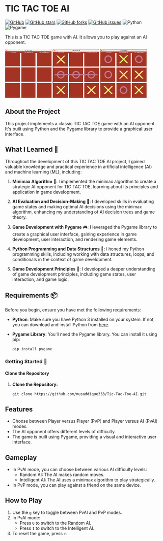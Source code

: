 # TIC TAC TOE AI

[![GitHub](https://img.shields.io/github/license/musaddique333/tic-tac-toe-ai)](https://github.com/musaddique333/tic-tac-toe-ai/blob/main/LICENSE)
[![GitHub stars](https://img.shields.io/github/stars/musaddique333/tic-tac-toe-ai)](https://github.com/musaddique333/tic-tac-toe-ai/stargazers)
[![GitHub forks](https://img.shields.io/github/forks/musaddique333/tic-tac-toe-ai)](https://github.com/musaddique333/tic-tac-toe-ai/network)
[![GitHub issues](https://img.shields.io/github/issues/musaddique333/tic-tac-toe-ai)](https://github.com/musaddique333/tic-tac-toe-ai/issues)
![Python](https://img.shields.io/badge/Python-3.7%2B-blue)
![Pygame](https://img.shields.io/badge/Pygame-2.0%2B-orange)

This is a TIC TAC TOE game with AI. It allows you to play against an AI opponent.

<div style="allign-items: center">
    <img src="./images/Screenshot 2022-11-12 at 12.44.33 PM.png" alt="Image 1" width="30%" />
    <img src="./images/Screenshot 2022-11-12 at 12.44.48 PM.png" alt="Image 2" width="30%" />
    <img src="./images/Screenshot 2022-11-12 at 12.45.02 PM.png" alt="Image 3" width="30%" />
</div>

## About the Project

This project implements a classic TIC TAC TOE game with an AI opponent. It's built using Python and the Pygame library to provide a graphical user interface.

## What I Learned 🧠

Throughout the development of this TIC TAC TOE AI project, I gained valuable knowledge and practical experience in artificial intelligence (AI) and machine learning (ML), including:

1. **Minimax Algorithm** 🤖: I implemented the minimax algorithm to create a strategic AI opponent for TIC TAC TOE, learning about its principles and application in game development.

2. **AI Evaluation and Decision-Making** 🧾: I developed skills in evaluating game states and making optimal AI decisions using the minimax algorithm, enhancing my understanding of AI decision trees and game theory.

3. **Game Development with Pygame** 🎮: I leveraged the Pygame library to create a graphical user interface, gaining experience in game development, user interaction, and rendering game elements.

4. **Python Programming and Data Structures** 🐍: I honed my Python programming skills, including working with data structures, loops, and conditionals in the context of game development.

5. **Game Development Principles** 🎯: I developed a deeper understanding of game development principles, including game states, user interaction, and game logic.

## Requirements 📦

Before you begin, ensure you have met the following requirements:

- **Python**: Make sure you have Python 3 installed on your system. If not, you can download and install Python from [here](https://www.python.org/downloads/).

- **Pygame Library**: You'll need the Pygame library. You can install it using pip:

  ```bash
  pip install pygame
### Getting Started 🚀

#### Clone the Repository

1. **Clone the Repository:**
   ```sh
   git clone https://github.com/musaddique333/Tic-Tac-Toe-AI.git

## Features

- Choose between Player versus Player (PvP) and Player versus AI (PvAI) modes.
- The AI opponent offers different levels of difficulty.
- The game is built using Pygame, providing a visual and interactive user interface.

## Gameplay

- In PvAI mode, you can choose between various AI difficulty levels:
  - Random AI: The AI makes random moves.
  - Intelligent AI: The AI uses a minimax algorithm to play strategically.
- In PvP mode, you can play against a friend on the same device.

## How to Play

1. Use the `g` key to toggle between PvAI and PvP modes.
2. In PvAI mode:
   - Press `0` to switch to the Random AI.
   - Press `1` to switch to the Intelligent AI.
3. To reset the game, press `r`.

